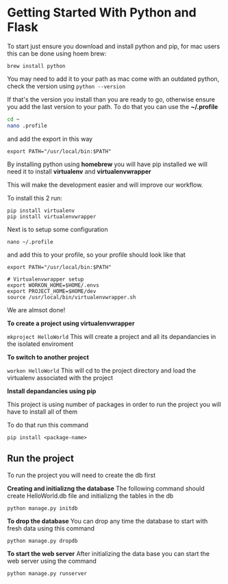 # Getting Started With Python and Flask

To start just ensure you download and install python and pip, for mac users this can be done using hoem brew:

`brew install python`

You may need to add it to your path as mac come with an outdated python, check the version using
`python --version`

If that's the version you install than you are ready to go, otherwise ensure you add the last version to your path.
To do that you can use the **~/.profile**

```sh
cd ~
nano .profile
```

and add the export in this way
```
export PATH="/usr/local/bin:$PATH"
```

By installing python using **homebrew** you will have pip installed 
we will need it to install **virtualenv** and **virtualenvwrapper**

This will make the development easier and will improve our workflow.

To install this 2 run:
```
pip install virtualenv
pip install virtualenvwrapper
```

Next is to setup some configuration



```
nano ~/.profile
```

and add this to your profile, so your profile should look like that

```
export PATH="/usr/local/bin:$PATH"

# Virtualenvwrapper setup
export WORKON_HOME=$HOME/.envs
export PROJECT_HOME=$HOME/dev
source /usr/local/bin/virtualenvwrapper.sh
```
We are almsot done!

**To create a project using virtualenvwrapper**

`mkproject HelloWorld`
This will create a project and all its depandancies in the isolated enviroment

**To switch to another project**

`workon HelloWorld`
This will cd to the project directory and load the virtualenv associated with the project

**Install depandancies using pip**

This project is using number of packages in order to run the project you will have to install all of them

To do that run this command
```
pip install <package-name>
```

## Run the project

To run the project you will need to create the db first

**Creating and initializng the database**
The following command should create HelloWorld.db file and initializng the tables in the db
```
python manage.py initdb
```

**To drop the database**
You can drop any time the database to start with fresh data using this command
```
python manage.py dropdb
```

**To start the web server**
After initializing the data base you can start the web server using the command
```
python manage.py runserver
```